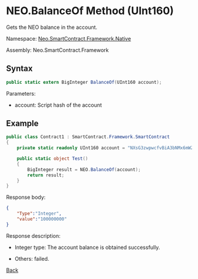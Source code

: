 # **NEO.BalanceOf** Method (UInt160)

Gets the NEO balance in the account.

Namespace: [Neo.SmartContract.Framework.Native](../../native.md)

Assembly: Neo.SmartContract.Framework

## Syntax

```cs
public static extern BigInteger BalanceOf(UInt160 account);
```

Parameters:

- account: Script hash of the account

## Example

```cs
public class Contract1 : SmartContract.Framework.SmartContract
{
    private static readonly UInt160 account = "NXsG3zwpwcfvBiA3bNMx6mWZGEro9ZqTqM".ToScriptHash();

    public static object Test()
    {
        BigInteger result = NEO.BalanceOf(account);
        return result;
    }
}
```

Response body:

```json
{
	"Type":"Integer",
	"value":"100000000"
}
```

Response description:

- Integer type: The account balance is obtained successfully.

- Others: failed.

[Back](../Neo.md)

